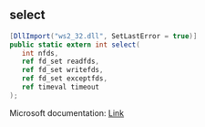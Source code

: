 ## select

```csharp
[DllImport("ws2_32.dll", SetLastError = true)]
public static extern int select(
   int nfds,
   ref fd_set readfds,
   ref fd_set writefds,
   ref fd_set exceptfds,
   ref timeval timeout
);
```

Microsoft documentation: [Link](https://learn.microsoft.com/en-us/sql/t-sql/queries/select-transact-sql?view=sql-server-ver16)
